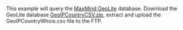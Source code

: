 This example will query the [MaxMind GeoLite](http://geolite.maxmind.com/) database. Download the GeoLite database [GeoIPCountryCSV.zip](http://geolite.maxmind.com/download/geoip/database/GeoIPCountryCSV.zip), extract and upload the GeoIPCountryWhois.csv file to the FTP.
